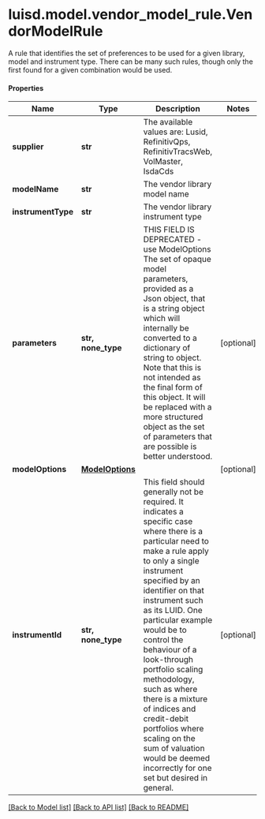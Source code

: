 # luisd.model.vendor_model_rule.VendorModelRule

A rule that identifies the set of preferences to be used for a given library, model and instrument type.  There can be many such rules, though only the first found for a given combination would be used.

#### Properties
Name | Type | Description | Notes
------------ | ------------- | ------------- | -------------
**supplier** | **str** | The available values are: Lusid, RefinitivQps, RefinitivTracsWeb, VolMaster, IsdaCds | 
**modelName** | **str** | The vendor library model name | 
**instrumentType** | **str** | The vendor library instrument type | 
**parameters** | **str, none_type** | THIS FIELD IS DEPRECATED - use ModelOptions  The set of opaque model parameters, provided as a Json object, that is a string object which will internally be converted to a dictionary of string to object.  Note that this is not intended as the final form of this object. It will be replaced with a more structured object as the set of parameters that are possible is  better understood. | [optional] 
**modelOptions** | [**ModelOptions**](ModelOptions.md) |  | [optional] 
**instrumentId** | **str, none_type** | This field should generally not be required. It indicates a specific case where there is a particular need to make a rule apply to only a single instrument  specified by an identifier on that instrument such as its LUID. One particular example would be to control the behaviour of a look-through portfolio scaling  methodology, such as where there is a mixture of indices and credit-debit portfolios where scaling on the sum of valuation would be deemed incorrectly for one  set but desired in general. | [optional] 

[[Back to Model list]](../../README.md#documentation-for-models) [[Back to API list]](../../README.md#documentation-for-api-endpoints) [[Back to README]](../../README.md)

